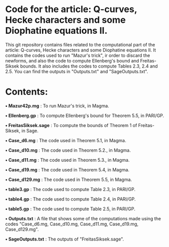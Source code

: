 # Code for the article: Q-curves, Hecke characters and some Diophatine equations II.

This git repository contains files related to the computational part of the article: Q-curves, Hecke characters and some Diophatine equations II. It contains the codes used to run "Mazur's trick", ir order to discard the newforms, and also the code to compute Ellenberg's bound and Freitas-Siksek bounds. It also includes the codes to compute Tables 2.3, 2.4 and 2.5. You can find the outputs in "Outputs.txt" and "SageOutputs.txt".

# Contents:

**• Mazur42p.mg** : To run Mazur's trick, in Magma.

**• Ellenberg.gp** : To compute Ellenberg's bound for Theorem 5.5, in PARI/GP.

**• FreitasSiksek.sage** : To compute the bounds of Theorem 1 of Freitas-Siksek, in Sage.

**• Case_d6.mg** :  The code used in Theorem 5.1, in Magma.

**• Case_d10.mg** :  The code used in Theorem 5.2., in Magma.

**• Case_d11.mg** :  The code used in Theorem 5.3., in Magma.

**• Case_d19.mg** :  The code used in Theorem 5.4, in Magma.

**• Case_d129.mg** :  The code used in Theorem 5.5, in Magma.

**• table3.gp** :  The code used to compute Table 2.3, in PARI/GP.

**• table4.gp** :  The code used to compute Table 2.4, in PARI/GP.

**• table5.gp** :  The code used to compute Table 2.5, in PARI/GP.

**• Outputs.txt** :  A file that shows some of the computations made using the codes "Case_d6.mg, Case_d10.mg, Case_d11.mg, Case_d19.mg, Case_d129.mg".

**• SageOutputs.txt** :  The outputs of "FreitasSiksek.sage".


